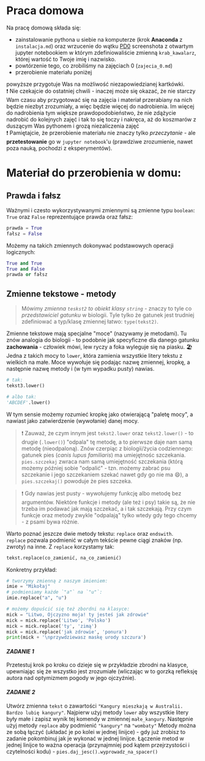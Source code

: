 # Praca domowa

Na pracę domową składa się:
* zainstalowanie pythona u siebie na komputerze (krok **Anaconda** z `instalacja.md`) oraz wrzucenie do wątku [PD0](https://github.com/mmagnuski/mozg-rozpajton/issues/9) screenshota z otwartym jupyter notebookiem w którym zdefiniowaliście zmienną `krab_kawalarz`, której wartość to Twoje imię i nazwisko.
* powtórzenie tego, co zrobiliśmy na zajęciach 0 (`zajecia_0.md`)
* przerobienie materiału poniżej  

powyższe przygotuje Was na możliwość niezapowiedzianej kartkówki.  
:exclamation: Nie czekajcie do ostatniej chwili - inaczej może się okazać, że nie starczy Wam czasu aby przygotować się na zajęcia i materiał przerabiany na nich będzie niezbyt zrozumiały, a więc będzie więcej do nadrobienia. Im więcej do nadrobienia tym większe prawdopodobieństwo, że nie zdążycie nadrobić do kolejnych zajęć i tak to się toczy i nakręca, aż do koszmarów z duszącym Was pythonem i grozą niezaliczenia zajęć  
:exclamation: Pamiętajcie, że przerobienie materiału nie znaczy tylko *przeczytanie* - ale **przetestowanie** go w `jupyter notebook`'u (prawdziwe zrozumienie, nawet poza nauką, pochodzi z eksperymentów).


# Materiał do przerobienia w domu:
## Prawda i fałsz
Ważnymi i czesto wykorzystywanymi zmiennymi są zmienne typu `boolean`: `True` oraz `False` reprezentujące prawda oraz fałsz:
```python
prawda = True
fałsz = False
```

Możemy na takich zmiennych dokonywać podstawowych operacji logicznych:
```python
True and True
True and False
prawda or fałsz
```

## Zmienne tekstowe - metody

> Mówimy *zmienna `teskst2` to obiekt klasy `string`* - znaczy to tyle co *przedstawiciel gatunku* w biologii. Tyle tylko że gatunek jest trudniej zdefiniować a typ/klasę zmiennej łatwo: `type(tekst2)`.

Zmienne tekstowe mają specjalne "moce" (nazywamy je metodami). Tu znów analogia do biologii - to podobnie jak specyficzne dla danego gatunku **zachowania** - człowiek mówi, lew ryczy a foka wyleguje się na piasku. :beach_umbrella:  
Jedna z takich mocy to `lower`, która zamienia wszystkie litery tekstu z wielkich na małe. Moce wywołuje się podając nazwę zmiennej, kropkę, a następnie nazwę metody i (w tym wypadku pusty) nawias. 
```python
# tak:
tekst3.lower()

# albo tak:
'ABCDEF'.lower()
```
W tym sensie możemy rozumieć kropkę jako otwierającą "paletę mocy", a nawiast jako zatwierdzenie (wywołanie) danej mocy.

> :exclamation: Zauważ, że czym innym jest `tekst2.lower` oraz `tekst2.lower()` - to drugie (`.lower()`) "odpala" tę metodę, a to pierwsze daje nam samą metodę (nieodpaloną). 
Znów czerpiąc z biologii/życia codziennego: gatunek pies (*canis lupus familiaris*) ma umiejętnośc szczekania. `pies.szczekaj` zwraca nam samą umiejętność szczekania (którą możemy później sobie "odpalić" - tzn. możemy zabrać psu szczekanie i jego szczekaniem szekać nawet gdy go nie ma :smile:), a `pies.szczekaj()` powoduje że pies szczeka.

> :exclamation: Gdy nawias jest pusty - wywołujemy funkcję albo metodę bez argumentów. Niektóre funkcje i metody (ale też i psy) takie są, że nie trzeba im podawać jak mają szczekać, a i tak szczekają. Przy czym funkcje oraz metody zwykle "odpalają" tylko wtedy gdy tego chcemy - z psami bywa różnie.


Warto poznać jeszcze dwie metody tekstu: `replace` oraz `endswith`.  
`replace` pozwala podmienić w całym tekście pewne ciągi znaków (np. zwroty) na inne.
Z `replace` korzystamy tak:
```python
tekst.replace(co_zamienić, na_co_zamienić)
```

Konkretny przykład:
```python
# tworzymy zmienną z naszym imieniem:
imie = "Mikołaj"
# podmieniamy każde `"a"` na `"u"`:
imie.replace("a", "u")

# możemy dopuścić się też zbordni na klasyce:
mick = "Litwo, Ojczyzno moja! ty jesteś jak zdrowie"
mick = mick.replace('Litwo', 'Polsko')
mick = mick.replace('ty', 'zimą')
mick = mick.replace('jak zdrowie', 'ponura')
print(mick + '\nprzywdziewasz maskę urody szczura')
```

#### *ZADANIE 1*
Przetestuj krok po kroku co dzieje się w przykładzie zbrodni na klasyce, upewniając się że wszystko jest zrozumiałe (wliczając w to gorzką refleksję autora nad optymizmem pogody w jego ojczyźnie).

#### *ZADANIE 2*
Utwórz zmienna `tekst` o zawartości `"Kangury mieszkają w Australii. Bardzo lubię kangury"`. Najpierw użyj metody `lower` aby wszystkie litery były małe i zapisz wynik tej komendy w zmiennej `małe_kangury`. Następnie użyj metody `replace` aby podmienić `"kangury"` na `"wombaty"`
Metody można ze sobą łączyć (układać je po kolei w jednej linijce) - gdy już zrobisz to zadanie pokombinuj jak je wykonać w jednej linijce. Łączenie metod w jednej linijce to ważna operacja (przynajmniej pod kątem przejrzystości i czytelności kodu) - `pies.daj_jesc().wyprowadz_na_spacer()`
